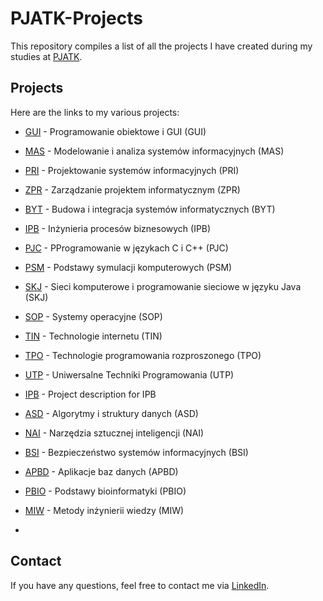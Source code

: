 # PJATK-Projects

This repository compiles a list of all the projects I have created during my studies at [PJATK](https://www.pja.edu.pl).

## Projects

Here are the links to my various projects:


- [GUI](https://github.com/user/GUI) - Programowanie obiektowe i GUI (GUI)
- [MAS](https://github.com/KamilWojas/MAS) - Modelowanie i analiza systemów informacyjnych (MAS)
- [PRI](https://github.com/user/PRI) - Projektowanie systemów informacyjnych (PRI)
- [ZPR](https://github.com/user/ZPR) - Zarządzanie projektem informatycznym (ZPR)
- [BYT](https://github.com/user/BYT) - Budowa i integracja systemów informatycznych (BYT)
- [IPB](https://github.com/user/IPB) - Inżynieria procesów biznesowych (IPB)
- [PJC](https://github.com/user/PJC) - PProgramowanie w językach C i C++ (PJC)
- [PSM](https://github.com/user/PSM) - Podstawy symulacji komputerowych (PSM)
- [SKJ](https://github.com/user/SKJ) - Sieci komputerowe i programowanie sieciowe w języku Java (SKJ)
- [SOP](https://github.com/user/SOP) - Systemy operacyjne (SOP)
- [TIN](https://github.com/user/TIN) - Technologie internetu (TIN)
- [TPO](https://github.com/user/TPO) - Technologie programowania rozproszonego (TPO)
- [UTP](https://github.com/user/UTP) - Uniwersalne Techniki Programowania (UTP)
- [IPB](https://github.com/user/IPB) - Project description for IPB
- [ASD](https://github.com/user/ASD) - Algorytmy i struktury danych (ASD)
- [NAI](https://github.com/user/NAI) - Narzędzia sztucznej inteligencji (NAI)
- [BSI](https://github.com/user/BSI) - Bezpieczeństwo systemów informacyjnych (BSI)
- [APBD](https://github.com/user/APBD) - Aplikacje baz danych (APBD)
- [PBIO](https://github.com/user/PBIO) - Podstawy bioinformatyki (PBIO)
- [MIW](https://github.com/user/MIW) - Metody inżynierii wiedzy (MIW)



- 
## Contact

If you have any questions, feel free to contact me via [LinkedIn](https://www.linkedin.com/in/kamil-wojas-36aa24112/).
